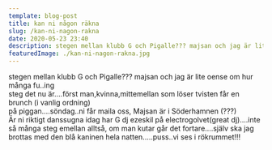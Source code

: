 ```yaml
---
template: blog-post
title: kan ni någon räkna
slug: /kan-ni-nagon-rakna
date: 2020-05-23 23:40
description: stegen mellan klubb G och Pigalle??? majsan och jag är lite oense om hur många fu..ing
featuredImage: ./kan-ni-nagon-rakna.jpg
---
```


stegen mellan klubb G och Pigalle??? majsan och jag är lite oense om hur många fu..ing  
steg det nu är….först man,kvinna,mittemellan som löser tvisten får en brunch (i vanlig ordning)  
på piggan….söndag..ni får maila oss, Majsan är i Söderhamnen (???)  
Är ni riktigt danssugna idag har G dj ezeskil på electrogolvet(great dj)….inte så många steg emellan alltså, om man kutar går det fortare….själv ska jag brottas med den blå kaninen hela natten…..puss..vi ses i rökrummet!!!
